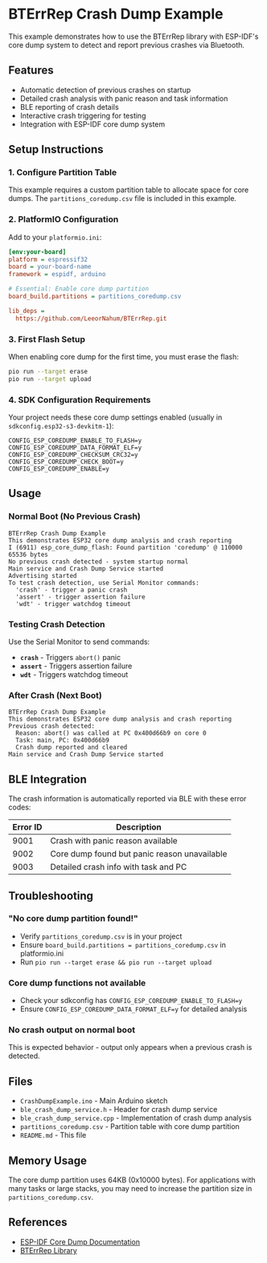 # BTErrRep Crash Dump Example

This example demonstrates how to use the BTErrRep library with ESP-IDF's core dump system to detect and report previous crashes via Bluetooth.

## Features

- Automatic detection of previous crashes on startup
- Detailed crash analysis with panic reason and task information
- BLE reporting of crash details
- Interactive crash triggering for testing
- Integration with ESP-IDF core dump system

## Setup Instructions

### 1. Configure Partition Table

This example requires a custom partition table to allocate space for core dumps. The `partitions_coredump.csv` file is included in this example.

### 2. PlatformIO Configuration

Add to your `platformio.ini`:

```ini
[env:your-board]
platform = espressif32
board = your-board-name
framework = espidf, arduino

# Essential: Enable core dump partition
board_build.partitions = partitions_coredump.csv

lib_deps =
  https://github.com/LeeorNahum/BTErrRep.git
```

### 3. First Flash Setup

When enabling core dump for the first time, you must erase the flash:

```bash
pio run --target erase
pio run --target upload
```

### 4. SDK Configuration Requirements

Your project needs these core dump settings enabled (usually in `sdkconfig.esp32-s3-devkitm-1`):

```
CONFIG_ESP_COREDUMP_ENABLE_TO_FLASH=y
CONFIG_ESP_COREDUMP_DATA_FORMAT_ELF=y
CONFIG_ESP_COREDUMP_CHECKSUM_CRC32=y
CONFIG_ESP_COREDUMP_CHECK_BOOT=y
CONFIG_ESP_COREDUMP_ENABLE=y
```

## Usage

### Normal Boot (No Previous Crash)

```
BTErrRep Crash Dump Example
This demonstrates ESP32 core dump analysis and crash reporting
I (6911) esp_core_dump_flash: Found partition 'coredump' @ 110000 65536 bytes
No previous crash detected - system startup normal
Main service and Crash Dump Service started
Advertising started
To test crash detection, use Serial Monitor commands:
  'crash' - trigger a panic crash
  'assert' - trigger assertion failure
  'wdt' - trigger watchdog timeout
```

### Testing Crash Detection

Use the Serial Monitor to send commands:

- **`crash`** - Triggers `abort()` panic
- **`assert`** - Triggers assertion failure  
- **`wdt`** - Triggers watchdog timeout

### After Crash (Next Boot)

```
BTErrRep Crash Dump Example
This demonstrates ESP32 core dump analysis and crash reporting
Previous crash detected:
  Reason: abort() was called at PC 0x400d66b9 on core 0
  Task: main, PC: 0x400d66b9
  Crash dump reported and cleared
Main service and Crash Dump Service started
```

## BLE Integration

The crash information is automatically reported via BLE with these error codes:

| Error ID | Description |
|----------|-------------|
| 9001 | Crash with panic reason available |
| 9002 | Core dump found but panic reason unavailable |
| 9003 | Detailed crash info with task and PC |

## Troubleshooting

### "No core dump partition found!"

- Verify `partitions_coredump.csv` is in your project
- Ensure `board_build.partitions = partitions_coredump.csv` in platformio.ini
- Run `pio run --target erase && pio run --target upload`

### Core dump functions not available

- Check your sdkconfig has `CONFIG_ESP_COREDUMP_ENABLE_TO_FLASH=y`
- Ensure `CONFIG_ESP_COREDUMP_DATA_FORMAT_ELF=y` for detailed analysis

### No crash output on normal boot

This is expected behavior - output only appears when a previous crash is detected.

## Files

- `CrashDumpExample.ino` - Main Arduino sketch
- `ble_crash_dump_service.h` - Header for crash dump service
- `ble_crash_dump_service.cpp` - Implementation of crash dump analysis
- `partitions_coredump.csv` - Partition table with core dump partition
- `README.md` - This file

## Memory Usage

The core dump partition uses 64KB (0x10000 bytes). For applications with many tasks or large stacks, you may need to increase the partition size in `partitions_coredump.csv`.

## References

- [ESP-IDF Core Dump Documentation](https://docs.espressif.com/projects/esp-idf/en/stable/esp32/api-guides/core_dump.html)
- [BTErrRep Library](https://github.com/LeeorNahum/BTErrRep) 